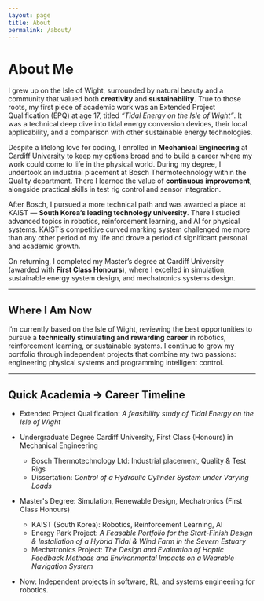 ```yaml
---
layout: page
title: About
permalink: /about/
---
```


# About Me

I grew up on the Isle of Wight, surrounded by natural beauty and a community that valued both **creativity** and **sustainability**. True to those roots, my first piece of academic work was an Extended Project Qualification (EPQ) at age 17, titled *“Tidal Energy on the Isle of Wight”*. It was a technical deep dive into tidal energy conversion devices, their local applicability, and a comparison with other sustainable energy technologies.

Despite a lifelong love for coding, I enrolled in **Mechanical Engineering** at Cardiff University to keep my options broad and to build a career where my work could come to life in the physical world. During my degree, I undertook an industrial placement at Bosch Thermotechnology within the Quality department. There I learned the value of **continuous improvement**, alongside practical skills in test rig control and sensor integration.

After Bosch, I pursued a more technical path and was awarded a place at KAIST — **South Korea’s leading technology university**. There I studied advanced topics in robotics, reinforcement learning, and AI for physical systems. KAIST’s competitive curved marking system challenged me more than any other period of my life and drove a period of significant personal and academic growth.

On returning, I completed my Master’s degree at Cardiff University (awarded with **First Class Honours**), where I excelled in simulation, sustainable energy system design, and mechatronics systems design.  

---

## Where I Am Now

I’m currently based on the Isle of Wight, reviewing the best opportunities to pursue a **technically stimulating and rewarding career** in robotics, reinforcement learning, or sustainable systems. I continue to grow my portfolio through independent projects that combine my two passions: engineering physical systems and programming intelligent control.

---

## Quick Academia -> Career Timeline

- Extended Project Qualification: *A feasibility study of Tidal Energy on the Isle of Wight*

- Undergraduate Degree Cardiff University, First Class (Honours) in Mechanical Engineering
	- Bosch Thermotechnology Ltd: Industrial placement, Quality & Test Rigs
	- Dissertation: *Control of a Hydraulic Cylinder System under Varying Loads*

- Master's Degree: Simulation, Renewable Design, Mechatronics (First Class Honours)
	- KAIST (South Korea): Robotics, Reinforcement Learning, AI
	- Energy Park Project: *A Feasable Portfolio for the Start-Finish Design & Installation of a Hybrid Tidal & Wind Farm in the Severn Estuary*
	- Mechatronics Project: *The Design and Evaluation of Haptic Feedback Methods and Environmental Impacts on a Wearable Navigation System*

- Now: Independent projects in software, RL, and systems engineering for robotics.
